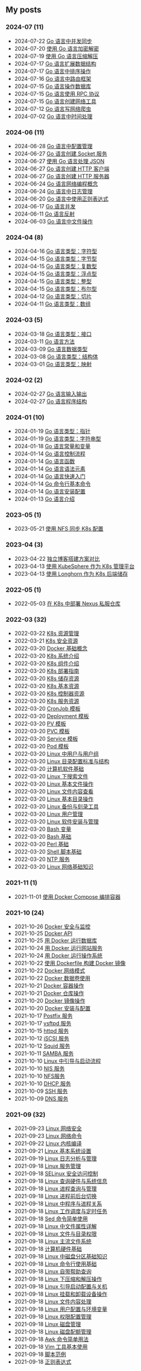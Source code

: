 ## My posts  
### **2024-07** (11)  
- 2024-07-22 [Go 语言中并发同步](https://blog.x2b.net/2679290566/)  
- 2024-07-20 [使用 Go 语言加密解密](https://blog.x2b.net/2589770731/)  
- 2024-07-19 [使用 Go 语言压缩解压](https://blog.x2b.net/2317448747/)  
- 2024-07-17 [Go 语言扩展数据结构](https://blog.x2b.net/127297243/)  
- 2024-07-17 [Go 语言中排序操作](https://blog.x2b.net/986451621/)  
- 2024-07-16 [Go 语言中路由框架](https://blog.x2b.net/820096756/)  
- 2024-07-15 [Go 语言操作数据库](https://blog.x2b.net/1772087966/)  
- 2024-07-15 [Go 语言使用 RPC 协议](https://blog.x2b.net/3655471880/)  
- 2024-07-15 [Go 语言创建网络工具](https://blog.x2b.net/2666287436/)  
- 2024-07-12 [Go 语言写网络爬虫](https://blog.x2b.net/2826025175/)  
- 2024-07-02 [Go 语言中时间处理](https://blog.x2b.net/2960221700/)  
  
  
### **2024-06** (11)  
- 2024-06-28 [Go 语言中配置管理](https://blog.x2b.net/708112919/)  
- 2024-06-27 [Go 语言创建 Socket 服务](https://blog.x2b.net/2210077410/)  
- 2024-06-27 [使用 Go 语言处理 JSON](https://blog.x2b.net/2279608440/)  
- 2024-06-27 [Go 语言创建 HTTP 客户端](https://blog.x2b.net/2451154296/)  
- 2024-06-27 [Go 语言创建 HTTP 服务器](https://blog.x2b.net/2889857273/)  
- 2024-06-24 [Go 语言网络编程概念](https://blog.x2b.net/1199789614/)  
- 2024-06-24 [Go 语言中日志管理](https://blog.x2b.net/3819820999/)  
- 2024-06-20 [Go 语言中使用正则表达式](https://blog.x2b.net/3507007562/)  
- 2024-06-17 [Go 语言并发](https://blog.x2b.net/1186948524/)  
- 2024-06-11 [Go 语言反射](https://blog.x2b.net/2063047165/)  
- 2024-06-03 [Go 语言中文件操作](https://blog.x2b.net/880234915/)  
  
  
### **2024-04** (8)  
- 2024-04-16 [Go 语言类型：字符型](https://blog.x2b.net/1637391078/)  
- 2024-04-15 [Go 语言类型：字节型](https://blog.x2b.net/4045392638/)  
- 2024-04-15 [Go 语言类型：复数型](https://blog.x2b.net/2942714716/)  
- 2024-04-15 [Go 语言类型：浮点型](https://blog.x2b.net/3158030992/)  
- 2024-04-15 [Go 语言类型：整型](https://blog.x2b.net/3232286694/)  
- 2024-04-15 [Go 语言类型：布尔型](https://blog.x2b.net/1957230294/)  
- 2024-04-12 [Go 语言类型：切片](https://blog.x2b.net/862170599/)  
- 2024-04-11 [Go 语言类型：数组](https://blog.x2b.net/872565161/)  
  
  
### **2024-03** (5)  
- 2024-03-18 [Go 语言类型：接口](https://blog.x2b.net/1498536549/)  
- 2024-03-11 [Go 语言方法](https://blog.x2b.net/2902572094/)  
- 2024-03-09 [Go 语言数据类型](https://blog.x2b.net/3126418019/)  
- 2024-03-08 [Go 语言类型：结构体](https://blog.x2b.net/3077862441/)  
- 2024-03-01 [Go 语言类型：映射](https://blog.x2b.net/2096879394/)  
  
  
### **2024-02** (2)  
- 2024-02-27 [Go 语言输入输出](https://blog.x2b.net/1720598848/)  
- 2024-02-27 [Go 语言程序结构](https://blog.x2b.net/814809577/)  
  
  
### **2024-01** (10)  
- 2024-01-19 [Go 语言类型：指针](https://blog.x2b.net/1935704712/)  
- 2024-01-19 [Go 语言类型：字符串型](https://blog.x2b.net/355163610/)  
- 2024-01-18 [Go 语言常量和变量](https://blog.x2b.net/1650853229/)  
- 2024-01-14 [Go 语言控制流程](https://blog.x2b.net/4235348942/)  
- 2024-01-14 [Go 语言函数](https://blog.x2b.net/1907208342/)  
- 2024-01-14 [Go 语言语法元素](https://blog.x2b.net/2642128479/)  
- 2024-01-14 [Go 语言快速入门](https://blog.x2b.net/4009950599/)  
- 2024-01-14 [Go 命令行基本命令](https://blog.x2b.net/4098242072/)  
- 2024-01-14 [Go 语言安装配置](https://blog.x2b.net/4130112683/)  
- 2024-01-13 [Go 语言介绍](https://blog.x2b.net/2469418702/)  
  
  
### **2023-05** (1)  
- 2023-05-21 [使用 NFS 同步 K8s 配置](https://blog.x2b.net/1345941684/)  
  
  
### **2023-04** (3)  
- 2023-04-22 [独立博客搭建方案对比](https://blog.x2b.net/3127212691/)  
- 2023-04-13 [使用 KubeSphere 作为 K8s 管理平台](https://blog.x2b.net/1139906495/)  
- 2023-04-13 [使用 Longhorn 作为 K8s 后端储存](https://blog.x2b.net/1964569963/)  
  
  
### **2022-05** (1)  
- 2022-05-03 [在 K8s 中部署 Nexus 私服仓库](https://blog.x2b.net/2471935358/)  
  
  
### **2022-03** (32)  
- 2022-03-22 [K8s 资源管理](https://blog.x2b.net/948924982/)  
- 2022-03-21 [K8s 安全资源](https://blog.x2b.net/3406984642/)  
- 2022-03-20 [Docker 基础概念](https://blog.x2b.net/3341501969/)  
- 2022-03-20 [K8s 系统介绍](https://blog.x2b.net/376871778/)  
- 2022-03-20 [K8s 组件介绍](https://blog.x2b.net/1457906456/)  
- 2022-03-20 [K8s 部署指南](https://blog.x2b.net/1488965608/)  
- 2022-03-20 [K8s 储存资源](https://blog.x2b.net/1711004813/)  
- 2022-03-20 [K8s 基本资源](https://blog.x2b.net/4120596009/)  
- 2022-03-20 [K8s 控制器资源](https://blog.x2b.net/3401119197/)  
- 2022-03-20 [K8s 服务资源](https://blog.x2b.net/3045985343/)  
- 2022-03-20 [CronJob 模板](https://blog.x2b.net/3537711107/)  
- 2022-03-20 [Deployment 模板](https://blog.x2b.net/1856695493/)  
- 2022-03-20 [PV 模板](https://blog.x2b.net/2406232821/)  
- 2022-03-20 [PVC 模板](https://blog.x2b.net/1958383264/)  
- 2022-03-20 [Service 模板](https://blog.x2b.net/528668799/)  
- 2022-03-20 [Pod 模板](https://blog.x2b.net/94081894/)  
- 2022-03-20 [Linux 中用户与用户组](https://blog.x2b.net/2592592171/)  
- 2022-03-20 [Linux 目录配置标准与结构](https://blog.x2b.net/4087499240/)  
- 2022-03-20 [计算机软件基础](https://blog.x2b.net/2759544459/)  
- 2022-03-20 [Linux 下搜索文件](https://blog.x2b.net/3570307132/)  
- 2022-03-20 [Linux 基本文件操作](https://blog.x2b.net/3891118029/)  
- 2022-03-20 [Linux 文件内容查看](https://blog.x2b.net/1251081056/)  
- 2022-03-20 [Linux 基本目录操作](https://blog.x2b.net/735422586/)  
- 2022-03-20 [Linux 备份与刻录工具](https://blog.x2b.net/3733482185/)  
- 2022-03-20 [Linux 用户管理](https://blog.x2b.net/3199649610/)  
- 2022-03-20 [Linux 软件安装与管理](https://blog.x2b.net/1357678012/)  
- 2022-03-20 [Bash 变量](https://blog.x2b.net/2082872357/)  
- 2022-03-20 [Bash 基础](https://blog.x2b.net/1325555629/)  
- 2022-03-20 [Perl 基础](https://blog.x2b.net/591566948/)  
- 2022-03-20 [Shell 脚本基础](https://blog.x2b.net/2734315757/)  
- 2022-03-20 [NTP 服务](https://blog.x2b.net/3532663001/)  
- 2022-03-20 [Linux 网络基础知识](https://blog.x2b.net/799638542/)  
  
  
### **2021-11** (1)  
- 2021-11-01 [使用 Docker Compose 编排容器](https://blog.x2b.net/504557237/)  
  
  
### **2021-10** (24)  
- 2021-10-26 [Docker 安全与监控](https://blog.x2b.net/1472106291/)  
- 2021-10-25 [Docker API](https://blog.x2b.net/2670657393/)  
- 2021-10-25 [用 Docker 运行数据库](https://blog.x2b.net/350907895/)  
- 2021-10-24 [用 Docker 运行网站服务](https://blog.x2b.net/717387216/)  
- 2021-10-24 [用 Docker 运行操作系统](https://blog.x2b.net/962831535/)  
- 2021-10-22 [使用 Dockerfile 构建 Docker 镜像](https://blog.x2b.net/2014855778/)  
- 2021-10-22 [Docker 网络模式](https://blog.x2b.net/1910773265/)  
- 2021-10-22 [Docker 数据卷使用](https://blog.x2b.net/2894555783/)  
- 2021-10-21 [Docker 容器操作](https://blog.x2b.net/2679776821/)  
- 2021-10-21 [Docker 仓库操作](https://blog.x2b.net/3229018848/)  
- 2021-10-20 [Docker 镜像操作](https://blog.x2b.net/1103407806/)  
- 2021-10-20 [Docker 安装与配置](https://blog.x2b.net/4130112682/)  
- 2021-10-17 [Postfix 服务](https://blog.x2b.net/1516343977/)  
- 2021-10-17 [vsftpd 服务](https://blog.x2b.net/1853961938/)  
- 2021-10-15 [httpd 服务](https://blog.x2b.net/2334204318/)  
- 2021-10-12 [iSCSI 服务](https://blog.x2b.net/3959662341/)  
- 2021-10-12 [Squid 服务](https://blog.x2b.net/1886159042/)  
- 2021-10-11 [SAMBA 服务](https://blog.x2b.net/1516343977/)  
- 2021-10-10 [Linux 中引导与启动流程](https://blog.x2b.net/4291230975/)  
- 2021-10-10 [NIS 服务](https://blog.x2b.net/26249757/)  
- 2021-10-10 [NFS服务](https://blog.x2b.net/165304807/)  
- 2021-10-10 [DHCP 服务](https://blog.x2b.net/4189308113/)  
- 2021-10-09 [SSH 服务](https://blog.x2b.net/3422512598/)  
- 2021-10-09 [DNS 服务](https://blog.x2b.net/1926461212/)  
  
  
### **2021-09** (32)  
- 2021-09-23 [Linux 网络安全](https://blog.x2b.net/3333155646/)  
- 2021-09-23 [Linux 网络命令](https://blog.x2b.net/2991697559/)  
- 2021-09-22 [Linux 内核编译](https://blog.x2b.net/3262096821/)  
- 2021-09-21 [Linux 基本系统设置](https://blog.x2b.net/3511703514/)  
- 2021-09-19 [Linux 日志分析与管理](https://blog.x2b.net/808925609/)  
- 2021-09-18 [Linux 服务管理](https://blog.x2b.net/1224880312/)  
- 2021-09-18 [SELinux 安全访问控制](https://blog.x2b.net/1359563972/)  
- 2021-09-18 [Linux 查询硬件与系统信息](https://blog.x2b.net/741506456/)  
- 2021-09-18 [Linux 进程查询与管理](https://blog.x2b.net/1804980384/)  
- 2021-09-18 [Linux 进程前后台切换](https://blog.x2b.net/517799084/)  
- 2021-09-18 [Linux 中程序与进程关系](https://blog.x2b.net/630034191/)  
- 2021-09-18 [Linux 工作调度与定时任务](https://blog.x2b.net/3847284551/)  
- 2021-09-18 [Sed 命令简单使用](https://blog.x2b.net/507701603/)  
- 2021-09-18 [Linux 中文件属性详解](https://blog.x2b.net/1872252014/)  
- 2021-09-18 [Linux 文件与目录权限](https://blog.x2b.net/46662635/)  
- 2021-09-18 [Linux 主流文件系统](https://blog.x2b.net/2794564793/)  
- 2021-09-18 [计算机硬件基础](https://blog.x2b.net/3847559470/)  
- 2021-09-18 [Linux 中磁盘分区基础知识](https://blog.x2b.net/3200821655/)  
- 2021-09-18 [Linux 命令行使用基础](https://blog.x2b.net/1784829336/)  
- 2021-09-18 [Linux 自带帮助查询](https://blog.x2b.net/4039294623/)  
- 2021-09-18 [Linux 下压缩和解压操作](https://blog.x2b.net/635683850/)  
- 2021-09-18 [Linux 引导启动配置与关机](https://blog.x2b.net/3107904477/)  
- 2021-09-18 [Linux 挂载和卸载设备操作](https://blog.x2b.net/848908018/)  
- 2021-09-18 [Linux 文件内容处理](https://blog.x2b.net/3847284551/)  
- 2021-09-18 [Linux 用户配置与环境变量](https://blog.x2b.net/1849958032/)  
- 2021-09-18 [Linux 权限配置管理](https://blog.x2b.net/2354164977/)  
- 2021-09-18 [Linux 磁盘管理](https://blog.x2b.net/3491093041/)  
- 2021-09-18 [Linux 磁盘配额管理](https://blog.x2b.net/3427262780/)  
- 2021-09-18 [Awk 命令简单用法](https://blog.x2b.net/1712308461/)  
- 2021-09-18 [Vim 工具基本使用](https://blog.x2b.net/17877528/)  
- 2021-09-18 [脚本范例](https://blog.x2b.net/1256157642/)  
- 2021-09-18 [正则表达式](https://blog.x2b.net/794273428/)  
  
